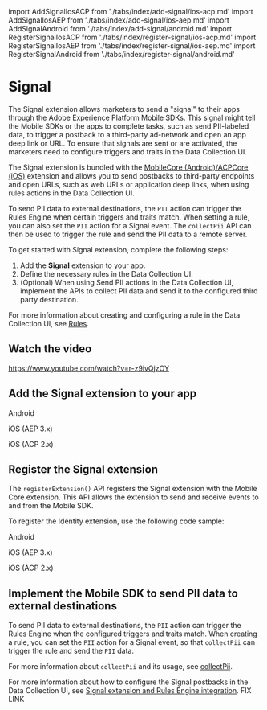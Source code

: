 import AddSignalIosACP from './tabs/index/add-signal/ios-acp.md'
import AddSignalIosAEP from './tabs/index/add-signal/ios-aep.md'
import AddSignalAndroid from './tabs/index/add-signal/android.md'
import RegisterSignalIosACP from './tabs/index/register-signal/ios-acp.md'
import RegisterSignalIosAEP from './tabs/index/register-signal/ios-aep.md'
import RegisterSignalAndroid from './tabs/index/register-signal/android.md'

# Signal

The Signal extension allows marketers to send a "signal" to their apps through the Adobe Experience Platform Mobile SDKs. This signal might tell the Mobile SDKs or the apps to complete tasks, such as send PII-labeled data, to trigger a postback to a third-party ad-network and open an app deep link or URL. To ensure that signals are sent or are activated, the marketers need to configure triggers and traits in the Data Collection UI.

The Signal extension is bundled with the [MobileCore (Android)/ACPCore (iOS)](../index.md) extension and allows you to send postbacks to third-party endpoints and open URLs, such as web URLs or application deep links, when using rules actions in the Data Collection UI.

To send PII data to external destinations, the `PII` action can trigger the Rules Engine when certain triggers and traits match. When setting a rule, you can also set the `PII` action for a Signal event. The `collectPii` API can then be used to trigger the rule and send the PII data to a remote server.

To get started with Signal extension, complete the following steps:

1. Add the **Signal** extension to your app.
2. Define the necessary rules in the Data Collection UI. 
3. (Optional) When using Send PII actions in the Data Collection UI, implement the APIs to collect PII data and send it to the configured third party destination.

For more information about creating and configuring a rule in the Data Collection UI, see [Rules](https://experienceleague.adobe.com/docs/experience-platform/tags/ui/rules.html?lang=en).

## Watch the video

<Media slots="video"/>

<https://www.youtube.com/watch?v=r-z9ivQjzOY>

## Add the Signal extension to your app

<TabsBlock orientation="horizontal" slots="heading, content" repeat="3"/>

Android

<AddSignalAndroid/>

iOS (AEP 3.x)

<AddSignalIosAEP/>

iOS (ACP 2.x)

<AddSignalIosACP/>

## Register the Signal extension

The `registerExtension()` API registers the Signal extension with the Mobile Core extension. This API allows the extension to send and receive events to and from the Mobile SDK.

To register the Identity extension, use the following code sample:

<TabsBlock orientation="horizontal" slots="heading, content" repeat="3"/>

Android

<RegisterSignalAndroid/>

iOS (AEP 3.x)

<RegisterSignalIosAEP/>

iOS (ACP 2.x)

<RegisterSignalIosACP/>

## Implement the Mobile SDK to send PII data to external destinations

To send PII data to external destinations, the `PII` action can trigger the Rules Engine when the configured triggers and traits match. When creating a rule, you can set the `PII` action for a Signal event, so that `collectPii` can trigger the rule and send the `PII` data.

For more information about `collectPii` and its usage, see [collectPii](../api-reference.md#collect-pii).

For more information about how to configure the Signal postbacks in the Data Collection UI, see [Signal extension and Rules Engine integration](../../../resources/user-guides/signal-extension-and-rules-engine-integration). FIX LINK
